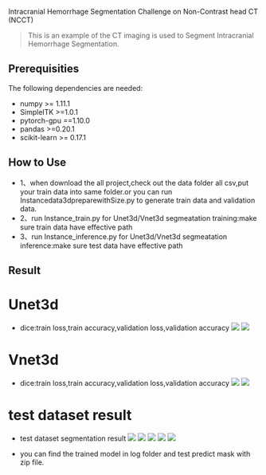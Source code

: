 Intracranial Hemorrhage Segmentation Challenge on Non-Contrast head CT (NCCT)
> This is an example of the CT imaging is used to Segment Intracranial Hemorrhage Segmentation.

## Prerequisities
The following dependencies are needed:
- numpy >= 1.11.1
- SimpleITK >=1.0.1
- pytorch-gpu ==1.10.0
- pandas >=0.20.1
- scikit-learn >= 0.17.1

## How to Use
* 1、when download the all project,check out the data folder all csv,put your train data into same folder.or you can run Instancedata3dpreparewithSize.py to generate train data and validation data.
* 2、run Instance_train.py for Unet3d/Vnet3d segmeatation training:make sure train data have effective path
* 3、run Instance_inference.py for Unet3d/Vnet3d segmeatation inference:make sure test data have effective path

## Result

# Unet3d
* dice:train loss,train accuracy,validation loss,validation accuracy
![](Unet_train_loss_valdation_lossplot.png)
![](Unet_train_accuracy_valdation_accuracyplot.png)

# Vnet3d
* dice:train loss,train accuracy,validation loss,validation accuracy
![](Vnet_train_loss_valdation_lossplot.png)
![](Vnet_train_accuracy_valdation_accuracyplot.png)

# test dataset result
* test dataset segmentation result
![](1.png)
![](2.png)
![](3.png)
![](4.png)
![](5.png)


* you can find the trained model in log folder and test predict mask with zip file.
